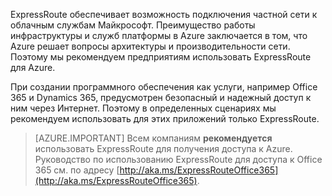 ExpressRoute обеспечивает возможность подключения частной сети к облачным службам Майкрософт. Преимущество работы инфраструктуры и служб платформы в Azure заключается в том, что Azure решает вопросы архитектуры и производительности сети. Поэтому мы рекомендуем предприятиям использовать ExpressRoute для Azure.

При создании программного обеспечения как услуги, например Office 365 и Dynamics 365, предусмотрен безопасный и надежный доступ к ним через Интернет. Поэтому в определенных сценариях мы рекомендуем использовать для этих приложений только ExpressRoute.

> [AZURE.IMPORTANT]
Всем компаниям **рекомендуется** использовать ExpressRoute для получения доступа к Azure. Руководство по использованию ExpressRoute для доступа к Office 365 см. по адресу [http://aka.ms/ExpressRouteOffice365](http://aka.ms/ExpressRouteOffice365).

<!---HONumber=AcomDC_0928_2016-->